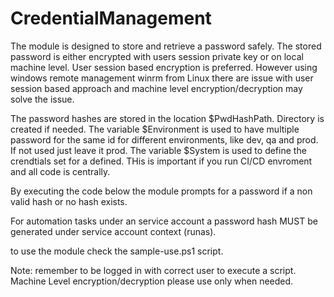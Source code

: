 # CredentialManagement

The module is designed to store and retrieve a password safely. The stored password is either encrypted with users session private key or on local machine level.
User session based encryption is preferred. However using windows remote management winrm from Linux there are issue with user session based approach and machine level encryption/decryption may solve the issue.

The password hashes are stored in the location $PwdHashPath. Directory is created if needed. 
The variable $Environment is used to have multiple password for the same id for different environments, like dev, qa and prod. If not used just leave it prod.
The variable $System is used to define the crendtials set for a defined. THis is important if you run CI/CD envroment and all code is centrally.

By executing the code below the module prompts for a password if a non valid hash or no hash exists.

For automation tasks under an service account a password hash MUST be generated under service account context (runas).

to use the module check the sample-use.ps1 script.

Note: remember to be logged in with correct user to execute a script. Machine Level encryption/decryption please use only when needed.
